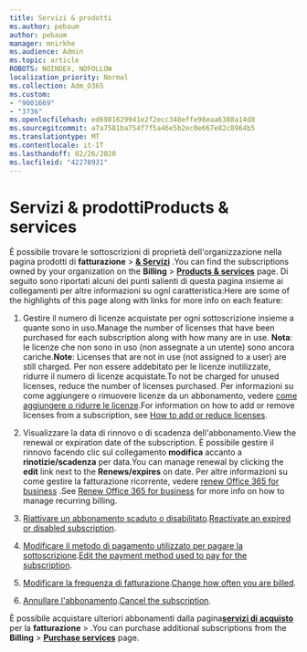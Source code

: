 ```yaml
---
title: Servizi & prodotti
ms.author: pebaum
author: pebaum
manager: mnirkhe
ms.audience: Admin
ms.topic: article
ROBOTS: NOINDEX, NOFOLLOW
localization_priority: Normal
ms.collection: Adm_O365
ms.custom:
- "9001669"
- "3736"
ms.openlocfilehash: ed6981629941e2f2ecc348effe98eaa6388a14d8
ms.sourcegitcommit: a7a7581ba754f7f5a46e5b2ec0e667e82c8964b5
ms.translationtype: MT
ms.contentlocale: it-IT
ms.lasthandoff: 02/26/2020
ms.locfileid: "42278931"
---
```

# <a name="products--services"></a><span data-ttu-id="28209-102">Servizi & prodotti</span><span class="sxs-lookup"><span data-stu-id="28209-102">Products & services</span></span>

<span data-ttu-id="28209-103">È possibile trovare le sottoscrizioni di proprietà dell'organizzazione nella pagina prodotti di **fatturazione** > [**& Servizi**](https://go.microsoft.com/fwlink/p/?linkid=842054) .</span><span class="sxs-lookup"><span data-stu-id="28209-103">You can find the subscriptions owned by your organization on the **Billing** > [**Products & services**](https://go.microsoft.com/fwlink/p/?linkid=842054) page.</span></span> <span data-ttu-id="28209-104">Di seguito sono riportati alcuni dei punti salienti di questa pagina insieme ai collegamenti per altre informazioni su ogni caratteristica:</span><span class="sxs-lookup"><span data-stu-id="28209-104">Here are some of the highlights of this page along with links for more info on each feature:</span></span>

1. <span data-ttu-id="28209-105">Gestire il numero di licenze acquistate per ogni sottoscrizione insieme a quante sono in uso.</span><span class="sxs-lookup"><span data-stu-id="28209-105">Manage the number of licenses that have been purchased for each subscription along with how many are in use.</span></span>  <span data-ttu-id="28209-106">**Nota**: le licenze che non sono in uso (non assegnate a un utente) sono ancora cariche.</span><span class="sxs-lookup"><span data-stu-id="28209-106">**Note**: Licenses that are not in use (not assigned to a user) are still charged.</span></span>  <span data-ttu-id="28209-107">Per non essere addebitato per le licenze inutilizzate, ridurre il numero di licenze acquistate.</span><span class="sxs-lookup"><span data-stu-id="28209-107">To not be charged for unused licenses, reduce the number of licenses purchased.</span></span> <span data-ttu-id="28209-108">Per informazioni su come aggiungere o rimuovere licenze da un abbonamento, vedere [come aggiungere o ridurre le licenze](https://docs.microsoft.com/alchemyinsights/how-to-add-or-reduce-licenses).</span><span class="sxs-lookup"><span data-stu-id="28209-108">For information on how to add or remove licenses from a subscription, see [How to add or reduce licenses](https://docs.microsoft.com/alchemyinsights/how-to-add-or-reduce-licenses).</span></span>

2. <span data-ttu-id="28209-109">Visualizzare la data di rinnovo o di scadenza dell'abbonamento.</span><span class="sxs-lookup"><span data-stu-id="28209-109">View the renewal or expiration date of the subscription.</span></span>  <span data-ttu-id="28209-110">È possibile gestire il rinnovo facendo clic sul collegamento **modifica** accanto a **rinotizie/scadenza** per data.</span><span class="sxs-lookup"><span data-stu-id="28209-110">You can manage renewal by clicking the **edit** link next to the **Renews/expires** on date.</span></span>  <span data-ttu-id="28209-111">Per altre informazioni su come gestire la fatturazione ricorrente, vedere [renew Office 365 for business](https://go.microsoft.com/fwlink/?linkid=2119216) .</span><span class="sxs-lookup"><span data-stu-id="28209-111">See [Renew Office 365 for business](https://go.microsoft.com/fwlink/?linkid=2119216) for more info on how to manage recurring billing.</span></span>

3. <span data-ttu-id="28209-112">[Riattivare un abbonamento scaduto o disabilitato](https://go.microsoft.com/fwlink/?linkid=2117519).</span><span class="sxs-lookup"><span data-stu-id="28209-112">[Reactivate an expired or disabled subscription](https://go.microsoft.com/fwlink/?linkid=2117519).</span></span>

4. <span data-ttu-id="28209-113">[Modificare il metodo di pagamento utilizzato per pagare la sottoscrizione](https://go.microsoft.com/fwlink/?linkid=2117167).</span><span class="sxs-lookup"><span data-stu-id="28209-113">[Edit the payment method used to pay for the subscription](https://go.microsoft.com/fwlink/?linkid=2117167).</span></span>

5. <span data-ttu-id="28209-114">[Modificare la frequenza di fatturazione](https://go.microsoft.com/fwlink/?linkid=2119112).</span><span class="sxs-lookup"><span data-stu-id="28209-114">[Change how often you are billed](https://go.microsoft.com/fwlink/?linkid=2119112).</span></span>

6. <span data-ttu-id="28209-115">[Annullare l'abbonamento](https://go.microsoft.com/fwlink/?linkid=2119113).</span><span class="sxs-lookup"><span data-stu-id="28209-115">[Cancel the subscription](https://go.microsoft.com/fwlink/?linkid=2119113).</span></span>

<span data-ttu-id="28209-116">È possibile acquistare ulteriori abbonamenti dalla pagina[**servizi di acquisto**](https://go.microsoft.com/fwlink/p/?linkid=868433) per la **fatturazione** > .</span><span class="sxs-lookup"><span data-stu-id="28209-116">You can purchase additional subscriptions from the **Billing** > [**Purchase services**](https://go.microsoft.com/fwlink/p/?linkid=868433) page.</span></span>

